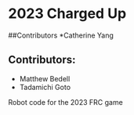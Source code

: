 # 2023 Charged Up
##Contributors
*Catherine Yang

## Contributors: 
* Matthew Bedell
* Tadamichi Goto

Robot code for the 2023 FRC game
